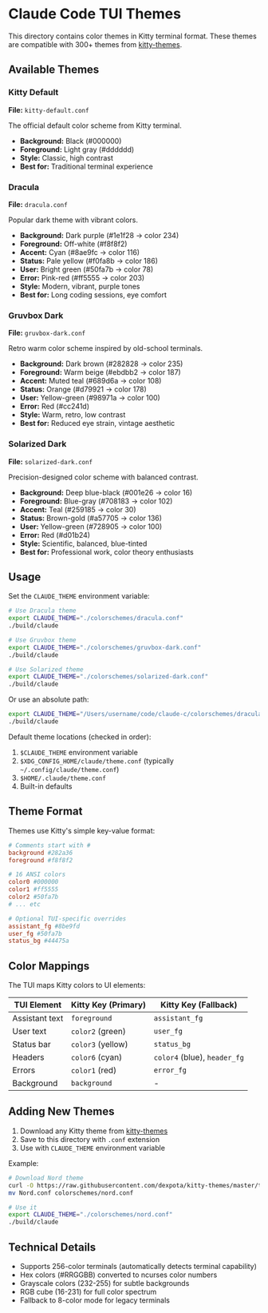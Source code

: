# Claude Code TUI Themes

This directory contains color themes in Kitty terminal format. These themes are compatible with 300+ themes from [kitty-themes](https://github.com/dexpota/kitty-themes).

## Available Themes

### Kitty Default
**File:** `kitty-default.conf`

The official default color scheme from Kitty terminal.
- **Background:** Black (#000000)
- **Foreground:** Light gray (#dddddd)
- **Style:** Classic, high contrast
- **Best for:** Traditional terminal experience

### Dracula
**File:** `dracula.conf`

Popular dark theme with vibrant colors.
- **Background:** Dark purple (#1e1f28 → color 234)
- **Foreground:** Off-white (#f8f8f2)
- **Accent:** Cyan (#8ae9fc → color 116)
- **Status:** Pale yellow (#f0fa8b → color 186)
- **User:** Bright green (#50fa7b → color 78)
- **Error:** Pink-red (#ff5555 → color 203)
- **Style:** Modern, vibrant, purple tones
- **Best for:** Long coding sessions, eye comfort

### Gruvbox Dark
**File:** `gruvbox-dark.conf`

Retro warm color scheme inspired by old-school terminals.
- **Background:** Dark brown (#282828 → color 235)
- **Foreground:** Warm beige (#ebdbb2 → color 187)
- **Accent:** Muted teal (#689d6a → color 108)
- **Status:** Orange (#d79921 → color 178)
- **User:** Yellow-green (#98971a → color 100)
- **Error:** Red (#cc241d)
- **Style:** Warm, retro, low contrast
- **Best for:** Reduced eye strain, vintage aesthetic

### Solarized Dark
**File:** `solarized-dark.conf`

Precision-designed color scheme with balanced contrast.
- **Background:** Deep blue-black (#001e26 → color 16)
- **Foreground:** Blue-gray (#708183 → color 102)
- **Accent:** Teal (#259185 → color 30)
- **Status:** Brown-gold (#a57705 → color 136)
- **User:** Yellow-green (#728905 → color 100)
- **Error:** Red (#d01b24)
- **Style:** Scientific, balanced, blue-tinted
- **Best for:** Professional work, color theory enthusiasts

## Usage

Set the `CLAUDE_THEME` environment variable:

```bash
# Use Dracula theme
export CLAUDE_THEME="./colorschemes/dracula.conf"
./build/claude

# Use Gruvbox theme
export CLAUDE_THEME="./colorschemes/gruvbox-dark.conf"
./build/claude

# Use Solarized theme
export CLAUDE_THEME="./colorschemes/solarized-dark.conf"
./build/claude
```

Or use an absolute path:
```bash
export CLAUDE_THEME="/Users/username/code/claude-c/colorschemes/dracula.conf"
./build/claude
```

Default theme locations (checked in order):
1. `$CLAUDE_THEME` environment variable
2. `$XDG_CONFIG_HOME/claude/theme.conf` (typically `~/.config/claude/theme.conf`)
3. `$HOME/.claude/theme.conf`
4. Built-in defaults

## Theme Format

Themes use Kitty's simple key-value format:

```conf
# Comments start with #
background #282a36
foreground #f8f8f2

# 16 ANSI colors
color0 #000000
color1 #ff5555
color2 #50fa7b
# ... etc

# Optional TUI-specific overrides
assistant_fg #8be9fd
user_fg #50fa7b
status_bg #44475a
```

## Color Mappings

The TUI maps Kitty colors to UI elements:

| TUI Element | Kitty Key (Primary) | Kitty Key (Fallback) |
|-------------|---------------------|----------------------|
| Assistant text | `foreground` | `assistant_fg` |
| User text | `color2` (green) | `user_fg` |
| Status bar | `color3` (yellow) | `status_bg` |
| Headers | `color6` (cyan) | `color4` (blue), `header_fg` |
| Errors | `color1` (red) | `error_fg` |
| Background | `background` | - |

## Adding New Themes

1. Download any Kitty theme from [kitty-themes](https://github.com/dexpota/kitty-themes)
2. Save to this directory with `.conf` extension
3. Use with `CLAUDE_THEME` environment variable

Example:
```bash
# Download Nord theme
curl -O https://raw.githubusercontent.com/dexpota/kitty-themes/master/themes/Nord.conf
mv Nord.conf colorschemes/nord.conf

# Use it
export CLAUDE_THEME="./colorschemes/nord.conf"
./build/claude
```

## Technical Details

- Supports 256-color terminals (automatically detects terminal capability)
- Hex colors (#RRGGBB) converted to ncurses color numbers
- Grayscale colors (232-255) for subtle backgrounds
- RGB cube (16-231) for full color spectrum
- Fallback to 8-color mode for legacy terminals
